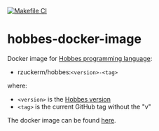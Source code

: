 [![Makefile CI](https://github.com/rzuckerm/hobbes-docker-image/actions/workflows/makefile.yml/badge.svg)](https://github.com/rzuckerm/hobbes-docker-image/actions/workflows/makefile.yml)

# hobbes-docker-image

Docker image for [Hobbes programming language](http://hobbes.readthedocs.io/):

- rzuckerm/hobbes:`<version>-<tag>`

where:

- `<version>` is the [Hobbes version](HOBBES_VERSION)
- `<tag>` is the current GitHub tag without the "v"

The docker image can be found [here](https://hub.docker.com/r/rzuckerm/hobbes).

